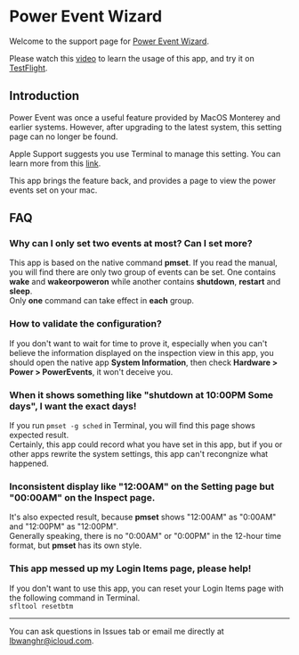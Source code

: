 # Power Event Wizard
Welcome to the support page for [Power Event Wizard](https://apps.apple.com/cn/app/scheduled-startup-wizard/id6503290654?mt=12).  

Please watch this [video](https://youtu.be/Mh2bkcEp0tE) to learn the usage of this app, and try it on [TestFlight](https://testflight.apple.com/join/XfE2jsU8).

## Introduction
Power Event was once a useful feature provided by MacOS Monterey and earlier systems. However, after upgrading to the latest system, this setting page can no longer be found.

Apple Support suggests you use Terminal to manage this setting. You can learn more from this [link](https://support.apple.com/guide/mac-help/schedule-your-mac-to-turn-on-or-off-mchl40376151/mac).

This app brings the feature back, and provides a page to view the power events set on your mac.

## FAQ

### Why can I only set two events at most? Can I set more?  
This app is based on the native command **pmset**. If you read the manual, you will find there are only two group of events can be set. One contains **wake** and **wakeorpoweron** while another contains **shutdown**, **restart** and **sleep**.  
Only **one** command can take effect in **each** group.

### How to validate the configuration?
If you don't want to wait for time to prove it, especially when you can't believe the information displayed on the inspection view in this app, you should open the native app **System Information**, then check **Hardware > Power > PowerEvents**, it won't deceive you.

### When it shows something like "shutdown at 10:00PM Some days", I want the exact days!
If you run `pmset -g sched` in Terminal, you will find this page shows expected result.  
Certainly, this app could record what you have set in this app, but if you or other apps rewrite the system settings, this app can't recongnize what happened.

### Inconsistent display like "12:00AM" on the Setting page but "00:00AM" on the Inspect page.
It's also expected result, because **pmset** shows "12:00AM" as "0:00AM" and "12:00PM" as "12:00PM".   
Generally speaking, there is no "0:00AM" or "0:00PM" in the 12-hour time format, but **pmset** has its own style.

### This app messed up my Login Items page, please help!
If you don't want to use this app, you can reset your Login Items page with the following command in Terminal.  
`sfltool resetbtm`

---
You can ask questions in Issues tab or email me directly at lbwanghr@icloud.com.
